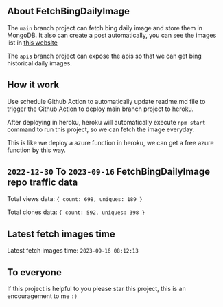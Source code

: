 ## About FetchBingDailyImage

The `main` branch project can fetch bing daily image and store them in MongoDB.
It also can create a post automatically, you can see the images list in [this website](https://oursalbum.netlify.app)

The `apis` branch project can expose the apis so that we can get bing historical daily images.

## How it work

Use schedule Github Action to automatically update readme.md file to trigger the Github Action to deploy main branch project to heroku.

After deploying in heroku, heroku will automatically execute `npm start` command to run this project, so we can fetch the image everyday.

This is like we deploy a azure function in heroku, we can get a free azure function by this way.

## `2022-12-30` To `2023-09-16` FetchBingDailyImage repo traffic data

Total views data: `{ count: 698, uniques: 189 }`

Total clones data: `{ count: 592, uniques: 398 }`

## Latest fetch images time

Latest fetch images time: `2023-09-16 08:12:13`

## To everyone

If this project is helpful to you please star this project, this is an encouragement to me `:)`



